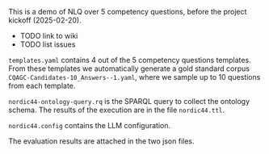 This is a demo of NLQ over 5 competency questions, before the project kickoff (2025-02-20).
- TODO link to wiki
- TODO list issues

`templates.yaml` contains 4 out of the 5 competency questions templates.
From these templates we automatically generate a gold standard corpus `CQAGC-Candidates-10_Answers--1.yaml`,
where we sample up to 10 questions from each template.

`nordic44-ontology-query.rq` is the SPARQL query to collect the ontology schema.
The results of the execution are in the file `nordic44.ttl`.

`nordic44.config` contains the LLM configuration.

The evaluation results are attached in the two json files.
